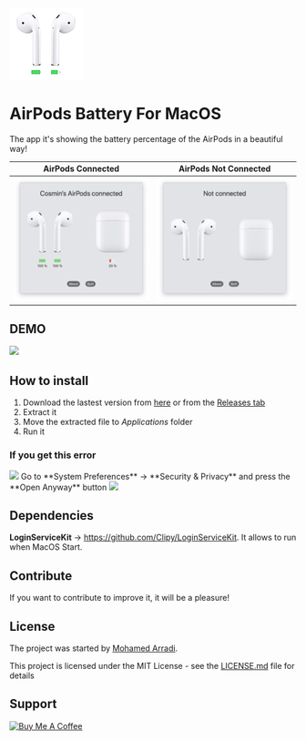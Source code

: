 ![AppIcon-AirPodsBattery-Monitor](/images/appIcon.png)

# AirPods Battery For MacOS

The app it's showing the battery percentage of the AirPods in a beautiful way! 

AirPods Connected             |  AirPods Not Connected
:-------------------------:|:-------------------------:
![AirPods Connected](/images/connected.png)  |  ![AirPods Not connected](/images/notConnected.png)


## DEMO 

<img src="images/demo.gif" width=50%>

## How to install
1. Download the lastest version from [here](https://github.com/AngCosmin/airpods-battery/releases/download/1.0.1/AirPodsBattery.zip) or from the [Releases tab](https://github.com/AngCosmin/airpods-battery/releases)
2. Extract it
3. Move the extracted file to *Applications* folder
4. Run it

### If you get this error
<img src="https://i.imgur.com/InRWRAn.png" width="50%">  
Go to **System Preferences** -> **Security & Privacy** and press the **Open Anyway** button  
<img src="https://i.imgur.com/o9zT0D2.png" width="50%">

## Dependencies

**LoginServiceKit** -> https://github.com/Clipy/LoginServiceKit. It allows to run when MacOS Start.

## Contribute

If you want to contribute to improve it, it will be a pleasure!

## License

The project was started by [Mohamed Arradi](https://github.com/mohamed-arradi).  

This project is licensed under the MIT License - see the [LICENSE.md](LICENSE.md) file for details

## Support

<a href="https://www.buymeacoffee.com/angcosmin" target="_blank"><img src="https://cdn.buymeacoffee.com/buttons/default-orange.png" alt="Buy Me A Coffee" style="height: 51px !important;width: 217px !important;" ></a>
